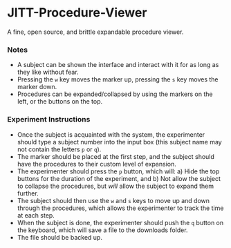 # JITT-Procedure-Viewer

A fine, open source, and brittle expandable procedure viewer.

### Notes
- A subject can be shown the interface and interact with it for as long as they like without fear.
- Pressing the `w` key moves the marker up, pressing the `s` key moves the marker down.
- Procedures can be expanded/collapsed by using the markers on the left, or the buttons on the top.

### Experiment Instructions
- Once the subject is acquainted with the system, the experimenter should type a subject number into the input box (this subject name may not contain the letters `p` or `q`).
- The marker should be placed at the first step, and the subject should have the procedures to their custom level of expansion.
- The experimenter should press the `p` button, which will: a) Hide the top buttons for the duration of the experiment, and b) Not allow the subject to collapse the procedures, but _will_ allow the subject to expand them further.
- The subject should then use the `w` and `s` keys to move up and down through the procedures, which allows the experimenter to track the time at each step.
- When the subject is done, the experimenter should push the `q` button on the keyboard, which will save a file to the downloads folder.
- The file should be backed up.
